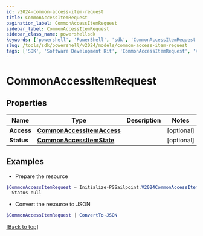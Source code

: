 ```yaml
---
id: v2024-common-access-item-request
title: CommonAccessItemRequest
pagination_label: CommonAccessItemRequest
sidebar_label: CommonAccessItemRequest
sidebar_class_name: powershellsdk
keywords: ['powershell', 'PowerShell', 'sdk', 'CommonAccessItemRequest', 'V2024CommonAccessItemRequest'] 
slug: /tools/sdk/powershell/v2024/models/common-access-item-request
tags: ['SDK', 'Software Development Kit', 'CommonAccessItemRequest', 'V2024CommonAccessItemRequest']
---
```



# CommonAccessItemRequest

## Properties

Name | Type | Description | Notes
------------ | ------------- | ------------- | -------------
**Access** | [**CommonAccessItemAccess**](common-access-item-access) |  | [optional] 
**Status** | [**CommonAccessItemState**](common-access-item-state) |  | [optional] 

## Examples

- Prepare the resource
```powershell
$CommonAccessItemRequest = Initialize-PSSailpoint.V2024CommonAccessItemRequest  -Access null `
 -Status null
```

- Convert the resource to JSON
```powershell
$CommonAccessItemRequest | ConvertTo-JSON
```


[[Back to top]](#) 

